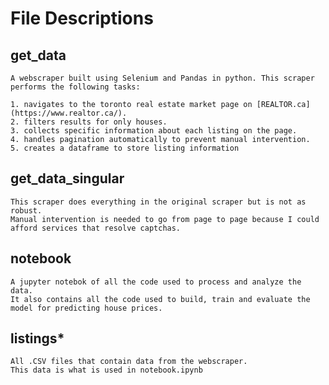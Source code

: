 # File Descriptions

## get_data

    A webscraper built using Selenium and Pandas in python. This scraper performs the following tasks:

    1. navigates to the toronto real estate market page on [REALTOR.ca](https://www.realtor.ca/).
    2. filters results for only houses.
    3. collects specific information about each listing on the page.
    4. handles pagination automatically to prevent manual intervention.
    5. creates a dataframe to store listing information

## get_data_singular
    
    This scraper does everything in the original scraper but is not as robust.
    Manual intervention is needed to go from page to page because I could afford services that resolve captchas.

## notebook

    A jupyter notebok of all the code used to process and analyze the data. 
    It also contains all the code used to build, train and evaluate the model for predicting house prices.

## listings*

    All .CSV files that contain data from the webscraper.
    This data is what is used in notebook.ipynb
